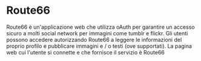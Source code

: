 # Route66
Route66 è un'applicazione web che utilizza oAuth per garantire un accesso sicuro a molti social network per immagini come tumblr e flickr.
Gli utenti possono accedere autorizzando Route66 a leggere le informazioni del proprio profilo e pubblicare immagini e / o testi (ove supportati).
La pagina web cui l'utente si connette e che fornisce il servizio è Route66
